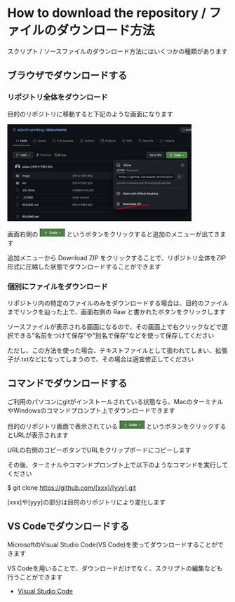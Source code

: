 # How to download the repository / ファイルのダウンロード方法

スクリプト / ソースファイルのダウンロード方法にはいくつかの種類があります

## ブラウザでダウンロードする

### リポジトリ全体をダウンロード

目的のリポジトリに移動すると下記のような画面になります

<img src="../image/git/zipDownload.png" width="420">

画面右側の
<img src="../image/git/code.png" height="18" vertical-align="middle">
というボタンをクリックすると追加のメニューが出てきます

追加メニューから Download ZIP をクリックすることで、リポジトリ全体をZIP形式に圧縮した状態でダウンロードすることができます

### 個別にファイルをダウンロード

リポジトリ内の特定のファイルのみをダウンロードする場合は、目的のファイルまでリンクを辿った上で、画面右側の Raw と書かれたボタンをクリックします

ソースファイルが表示される画面になるので、その画面上で右クリックなどで選択できる”名前をつけて保存”や"別名で保存"などを使って保存してください

ただし、この方法を使った場合、テキストファイルとして扱われてしまい、拡張子が.txtなどになってしまうので、その場合は適宜修正してください

## コマンドでダウンロードする

ご利用のパソコンにgitがインストールされている状態なら、MacのターミナルやWindowsのコマンドプロンプト上でダウンロードできます

目的のリポジトリ画面で表示されている
<img src="../image/git/code.png" height="18" vertical-align="middle">
というボタンをクリックするとURLが表示されます

URLの右側のコピーボタンでURLをクリップボードにコピーします

その後、ターミナルやコマンドプロンプト上で以下のようなコマンドを実行してください

$ git clone https://github.com/[xxx]/[yyy].git

[xxx]や[yyy]の部分は目的のリポジトリにより変化します

## VS Codeでダウンロードする

MicrosoftのVisual Studio Code(VS Code)を使ってダウンロードすることができます

VS Codeを用いることで、ダウンロードだけでなく、スクリプトの編集なども行うことができます

- [Visual Studio Code](https://azure.microsoft.com/ja-jp/products/visual-studio-code/)

